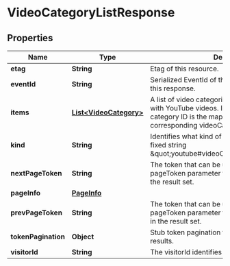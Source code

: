 

# VideoCategoryListResponse


## Properties

Name | Type | Description | Notes
------------ | ------------- | ------------- | -------------
**etag** | **String** | Etag of this resource. |  [optional]
**eventId** | **String** | Serialized EventId of the request which produced this response. |  [optional]
**items** | [**List&lt;VideoCategory&gt;**](VideoCategory.md) | A list of video categories that can be associated with YouTube videos. In this map, the video category ID is the map key, and its value is the corresponding videoCategory resource. |  [optional]
**kind** | **String** | Identifies what kind of resource this is. Value: the fixed string \&quot;youtube#videoCategoryListResponse\&quot;. |  [optional]
**nextPageToken** | **String** | The token that can be used as the value of the pageToken parameter to retrieve the next page in the result set. |  [optional]
**pageInfo** | [**PageInfo**](PageInfo.md) |  |  [optional]
**prevPageToken** | **String** | The token that can be used as the value of the pageToken parameter to retrieve the previous page in the result set. |  [optional]
**tokenPagination** | **Object** | Stub token pagination template to suppress results. |  [optional]
**visitorId** | **String** | The visitorId identifies the visitor. |  [optional]



